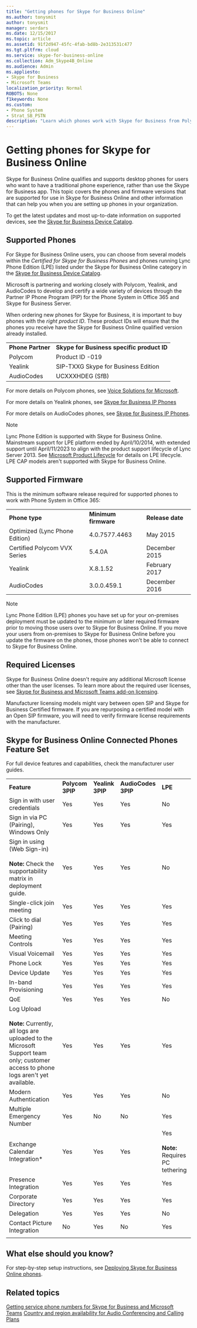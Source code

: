 ```yaml
---
title: "Getting phones for Skype for Business Online"
ms.author: tonysmit
author: tonysmit
manager: serdars
ms.date: 12/15/2017
ms.topic: article
ms.assetid: 91f2d947-45fc-4fab-bd8b-2e313531c477
ms.tgt.pltfrm: cloud
ms.service: skype-for-business-online
ms.collection: Adm_Skype4B_Online
ms.audience: Admin
ms.appliesto: 
- Skype for Business
- Microsoft Teams
localization_priority: Normal
ROBOTS: None
f1keywords: None
ms.custom:
- Phone System
- Strat_SB_PSTN
description: "Learn which phones work with Skype for Business from Polycom, HP, and Mitel, and the required licenses. "
---
```


# Getting phones for Skype for Business Online

Skype for Business Online qualifies and supports desktop phones for users who want to have a traditional phone experience, rather than use the Skype for Business app. This topic covers the phones and firmware versions that are supported for use in Skype for Business Online and other information that can help you when you are setting up phones in your organization.
  
To get the latest updates and most up-to-date information on supported devices, see the [Skype for Business Device Catalog](http://partnersolutions.skypeforbusiness.com/solutionscatalog).
  
## Supported Phones

For Skype for Business Online users, you can choose from several models within the *Certified for Skype for Business Phones*  and phones running Lync Phone Edition (LPE) listed under the Skype for Business Online category in the [Skype for Business Device Catalog](http://partnersolutions.skypeforbusiness.com/solutionscatalog).
  
Microsoft is partnering and working closely with Polycom, Yealink, and AudioCodes to develop and certify a wide variety of devices through the Partner IP Phone Program (PIP) for the Phone System in Office 365 and Skype for Business Server.
  
When ordering new phones for Skype for Business, it is important to buy phones with the *right product ID*. These product IDs will ensure that the phones you receive have the Skype for Business Online qualified version already installed.
  
|||
|:-----|:-----|
|**Phone Partner** <br/> |**Skype for Business specific product ID** <br/> |
|Polycom  <br/> |Product ID -019  <br/> |
|Yealink  <br/> |SIP-TXXG Skype for Business Edition  <br/> |
|AudioCodes  <br/> |UCXXXHDEG (SfB)  <br/> |
   
For more details on Polycom phones, see [Voice Solutions for Microsoft](http://www.polycom.com/voice-conferencing-solutions/desktop-ip-phones.html).
  
For more details on Yealink phones, see [Skype for Business IP Phones](http://www.yealink.com/products_top_2.html)
  
For more details on AudioCodes phones, see [Skype for Business IP Phones](https://www.audiocodes.com/solutions-products/products/products-for-microsoft-365/ip-phones-room-solutions).
  
> [!NOTE]
> Lync Phone Edition is supported with Skype for Business Online. Mainstream support for LPE platform ended by April/10/2014, with extended support until April/11/2023 to align with the product support lifecycle of Lync Server 2013. See [Microsoft Product Lifecycle](https://support.microsoft.com/en-us/lifecycle/search?qid=&amp;alpha=Lync%20Phone%20Edition&amp;Filter=FilterNO) for details on LPE lifecycle. LPE CAP models aren't supported with Skype for Business Online.
  
## Supported Firmware

This is the minimum software release required for supported phones to work with Phone System in Office 365:
  
||||
|:-----|:-----|:-----|
|**Phone type** <br/> |**Minimum firmware** <br/> |**Release date** <br/> |
|Optimized (Lync Phone Edition)  <br/> |4.0.7577.4463  <br/> |May 2015  <br/> |
|Certified Polycom VVX Series  <br/> |5.4.0A  <br/> |December 2015  <br/> |
|Yealink  <br/> |X.8.1.52  <br/> |February 2017  <br/> |
|AudioCodes  <br/> |3.0.0.459.1  <br/> |December 2016  <br/> |
   
> [!NOTE]
> Lync Phone Edition (LPE) phones you have set up for your on-premises deployment must be updated to the minimum or later required firmware prior to moving those users over to Skype for Business Online. If you move your users from on-premises to Skype for Business Online before you update the firmware on the phones, those phones won't be able to connect to Skype for Business Online. 
  
## Required Licenses

Skype for Business Online doesn't require any additional Microsoft license other than the user licenses. To learn more about the required user licenses, see [Skype for Business and Microsoft Teams add-on licensing](../../skype-for-business-and-microsoft-teams-add-on-licensing/skype-for-business-and-microsoft-teams-add-on-licensing.md).
  
Manufacturer licensing models might vary between open SIP and Skype for Business Certified firmware. If you are repurposing a certified model with an Open SIP firmware, you will need to verify firmware license requirements with the manufacturer.
  
## Skype for Business Online Connected Phones Feature Set

For full device features and capabilities, check the manufacturer user guides.
  
||||||
|:-----|:-----|:-----|:-----|:-----|
|**Feature** <br/> |**Polycom 3PIP** <br/> |**Yealink 3PIP** <br/> |**AudioCodes 3PIP** <br/> |**LPE** <br/> |
|Sign in with user credentials  <br/> |Yes  <br/> |Yes  <br/> |Yes  <br/> |No  <br/> |
|Sign in via PC (Pairing), Windows Only  <br/> |Yes  <br/> |Yes  <br/> |Yes  <br/> |Yes  <br/> |
|Sign in using (Web Sign-in)  <br/>  <br/> **Note:** Check the supportability matrix in deployment guide.           |Yes  <br/> |Yes  <br/> |Yes  <br/> |No  <br/> |
|Single-click join meeting  <br/> |Yes  <br/> |Yes  <br/> |Yes  <br/> |Yes  <br/> |
|Click to dial (Pairing)  <br/> |Yes  <br/> |Yes  <br/> |Yes  <br/> |Yes  <br/> |
|Meeting Controls  <br/> |Yes  <br/> |Yes  <br/> |Yes  <br/> |Yes  <br/> |
|Visual Voicemail  <br/> |Yes  <br/> |Yes  <br/> |Yes  <br/> |Yes  <br/> |
|Phone Lock  <br/> |Yes  <br/> |Yes  <br/> |Yes  <br/> |Yes  <br/> |
|Device Update  <br/> |Yes  <br/> |Yes  <br/> |Yes  <br/> |Yes  <br/> |
|In-band Provisioning  <br/> |Yes  <br/> |Yes  <br/> |Yes  <br/> |Yes  <br/> |
|QoE  <br/> |Yes  <br/> |Yes  <br/> |Yes  <br/> |No  <br/> |
|Log Upload  <br/> <br/> **Note:** Currently, all logs are uploaded to the Microsoft Support team only; customer access to phone logs aren't yet available.           |Yes  <br/> |Yes  <br/> |Yes  <br/> |Yes  <br/> |
|Modern Authentication  <br/> |Yes  <br/> |Yes  <br/> |Yes  <br/> |No  <br/> |
|Multiple Emergency Number  <br/> |Yes  <br/> |No  <br/> |No  <br/> |Yes  <br/> |
|Exchange Calendar Integration*  <br/> |Yes  <br/> |Yes  <br/> |Yes  <br/> |Yes  <br/> <br/> **Note:** Requires PC tethering           |
|Presence Integration  <br/> |Yes  <br/> |Yes  <br/> |Yes  <br/> |Yes  <br/> |
|Corporate Directory  <br/> |Yes  <br/> |Yes  <br/> |Yes  <br/> |Yes  <br/> |
|Delegation  <br/> |Yes  <br/> |Yes  <br/> |Yes  <br/> |No  <br/> |
|Contact Picture Integration  <br/> |No  <br/> |Yes  <br/> |No  <br/> |Yes  <br/> |
||||||
   
## What else should you know?
For step-by-step setup instructions, see [Deploying Skype for Business Online phones](deploying-skype-for-business-online-phones.md).

## Related topics
[Getting service phone numbers for Skype for Business and Microsoft Teams](../what-is-phone-system-in-office-365/getting-service-phone-numbers-for-skype-for-business-and-microsoft-teams.md)
[Country and region availability for Audio Conferencing and Calling Plans](../../country-and-region-availability-for-audio-conferencing-and-calling-plans/country-and-region-availability-for-audio-conferencing-and-calling-plans.md)
